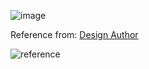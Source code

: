 
![image](https://github.com/user-attachments/assets/ddfc61fe-7d5b-4dd5-9ba6-c042514185b0)

Reference from: [Design Author](https://dribbble.com/shots/25514823-Dynamic-Sports-Analytics-Dashboard)

![reference](https://cdn.dribbble.com/userupload/18821890/file/original-f9031f8176403b1f55b4560ea9ee0a99.png?resize=752x&vertical=center)
